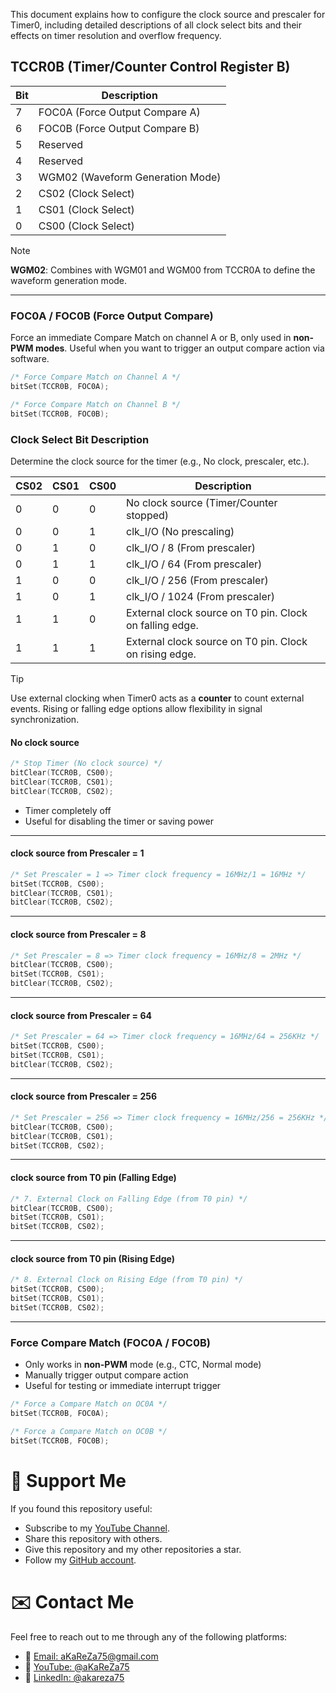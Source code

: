 This document explains how to configure the clock source and prescaler for Timer0, including detailed descriptions of all clock select bits and their effects on timer resolution and overflow frequency.

## **TCCR0B (Timer/Counter Control Register B)**

| Bit | Description |
| --- | ----------- |
| 7   | FOC0A (Force Output Compare A) |
| 6   | FOC0B (Force Output Compare B) |
| 5   | Reserved |
| 4   | Reserved |
| 3   | WGM02 (Waveform Generation Mode) |
| 2   | CS02 (Clock Select) |
| 1   | CS01 (Clock Select) |
| 0   | CS00 (Clock Select) |

> [!NOTE]
> **WGM02**: Combines with WGM01 and WGM00 from TCCR0A to define the waveform generation mode.

---
### **FOC0A / FOC0B (Force Output Compare)**
Force an immediate Compare Match on channel A or B, only used in **non-PWM modes**. Useful when you want to trigger an output compare action via software.

```c
/* Force Compare Match on Channel A */
bitSet(TCCR0B, FOC0A);

/* Force Compare Match on Channel B */
bitSet(TCCR0B, FOC0B);
```

### **Clock Select Bit Description**
Determine the clock source for the timer (e.g., No clock, prescaler, etc.).

| **CS02** | **CS01** | **CS00** | **Description**                                           |
|----------|----------|----------|-----------------------------------------------------------|
| 0        | 0        | 0        | No clock source (Timer/Counter stopped)                   |
| 0        | 0        | 1        | clk_I/O (No prescaling)                                  |
| 0        | 1        | 0        | clk_I/O / 8 (From prescaler)                              |
| 0        | 1        | 1        | clk_I/O / 64 (From prescaler)                             |
| 1        | 0        | 0        | clk_I/O / 256 (From prescaler)                            |
| 1        | 0        | 1        | clk_I/O / 1024 (From prescaler)                           |
| 1        | 1        | 0        | External clock source on T0 pin. Clock on falling edge.  |
| 1        | 1        | 1        | External clock source on T0 pin. Clock on rising edge.   |

> [!TIP]
> Use external clocking when Timer0 acts as a **counter** to count external events.
> Rising or falling edge options allow flexibility in signal synchronization.

#### **No clock source**
```c
/* Stop Timer (No clock source) */
bitClear(TCCR0B, CS00);
bitClear(TCCR0B, CS01);
bitClear(TCCR0B, CS02);
```
* Timer completely off
* Useful for disabling the timer or saving power
  
---
#### **clock source from Prescaler = 1**
```c
/* Set Prescaler = 1 => Timer clock frequency = 16MHz/1 = 16MHz */
bitSet(TCCR0B, CS00);
bitClear(TCCR0B, CS01);
bitClear(TCCR0B, CS02);
```

---
#### **clock source from Prescaler = 8**
```c
/* Set Prescaler = 8 => Timer clock frequency = 16MHz/8 = 2MHz */
bitClear(TCCR0B, CS00);
bitSet(TCCR0B, CS01);
bitClear(TCCR0B, CS02);
```

---
#### **clock source from Prescaler = 64**
```c
/* Set Prescaler = 64 => Timer clock frequency = 16MHz/64 = 256KHz */
bitSet(TCCR0B, CS00);
bitSet(TCCR0B, CS01);
bitClear(TCCR0B, CS02);
```

---
#### **clock source from Prescaler = 256**
```c
/* Set Prescaler = 256 => Timer clock frequency = 16MHz/256 = 256KHz */
bitClear(TCCR0B, CS00);
bitClear(TCCR0B, CS01);
bitSet(TCCR0B, CS02);
```

---
#### **clock source from T0 pin (Falling Edge)**
```c
/* 7. External Clock on Falling Edge (from T0 pin) */
bitClear(TCCR0B, CS00);
bitSet(TCCR0B, CS01);
bitSet(TCCR0B, CS02);
```

---
#### **clock source from T0 pin (Rising Edge)**
```c
/* 8. External Clock on Rising Edge (from T0 pin) */
bitSet(TCCR0B, CS00);
bitSet(TCCR0B, CS01);
bitSet(TCCR0B, CS02);
```

---
### Force Compare Match (FOC0A / FOC0B)
* Only works in **non-PWM** mode (e.g., CTC, Normal mode)
* Manually trigger output compare action
* Useful for testing or immediate interrupt trigger

```c
/* Force a Compare Match on OC0A */
bitSet(TCCR0B, FOC0A);

/* Force a Compare Match on OC0B */
bitSet(TCCR0B, FOC0B);
```

# 🌟 Support Me
If you found this repository useful:
- Subscribe to my [YouTube Channel](https://www.youtube.com/@aKaReZa75).
- Share this repository with others.
- Give this repository and my other repositories a star.
- Follow my [GitHub account](https://github.com/aKaReZa75).

# ✉️ Contact Me
Feel free to reach out to me through any of the following platforms:
- 📧 [Email: aKaReZa75@gmail.com](mailto:aKaReZa75@gmail.com)
- 🎥 [YouTube: @aKaReZa75](https://www.youtube.com/@aKaReZa75)
- 💼 [LinkedIn: @akareza75](https://www.linkedin.com/in/akareza75)